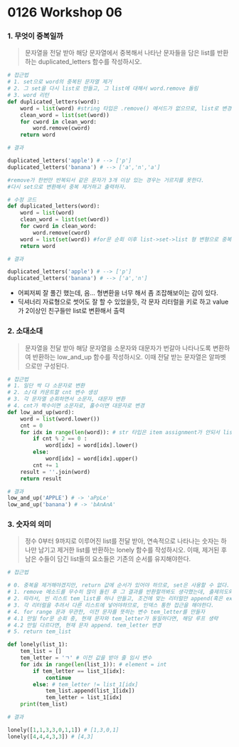 # 0126 Workshop 06

### 1. 무엇이 중복일까

> 문자열을 전달 받아 해당 문자열에서 중복해서 나타난 문자들을 담은 list를 반환하는 duplicated_letters 함수를 작성하시오.

```python
# 접근법
# 1. set으로 word의 중복된 문자열 제거
# 2. 그 set을 다시 list로 만들고, 그 list에 대해서 word.remove 돌림
# 3. word 리턴
def duplicated_letters(word):
    word = list(word) #string 타입은 .remove() 메서드가 없으므로, list로 변경
    clean_word = list(set(word))
    for cword in clean_word:
        word.remove(cword)
    return word
```

``` python
# 결과

duplicated_letters('apple') # --> ['p']
duplicated_letters('banana') # --> ['a','n','a']

#remove가 한번만 반복되서 같은 문자가 3개 이상 있는 경우는 거르지를 못한다.
#다시 set으로 변환해서 중복 제거하고 출력하자.
```

```python
# 수정 코드
def duplicated_letters(word):
    word = list(word) 
    clean_word = list(set(word))
    for cword in clean_word:
        word.remove(cword)
    word = list(set(word)) #for문 순회 이후 list->set->list 형 변형으로 중복 제거 후 반환
    return word
```

```python
# 결과

duplicated_letters('apple') # --> ['p']
duplicated_letters('banana') # --> ['a','n']
```

* 어찌저찌 잘 풀긴 했는데, 음... 형변환을 너무 해서 좀 조잡해보이는 감이 있다.
* 딕셔너리 자료형으로 썻어도 잘 할 수 있었을듯, 각 문자 리터럴을 키로 하고 value가 2이상인 친구들만 list로 변환해서 출력





### 2. 소대소대

>문자열을 전달 받아 해당 문자열을 소문자와 대문자가 번갈아 나타나도록 변환하여 반환하는 low_and_up 함수를 작성하시오. 이때 전달 받는 문자열은 알파벳으로만 구성된다.

```python
# 접근법
# 1. 일단 싹 다 소문자로 변환
# 2. 소/대 카운트할 cnt 변수 생성
# 3. 각 문자열 순회하면서 소문자, 대문자 변환
# 4. cnt가 짝수이면 소문자로, 홀수이면 대문자로 변경
def low_and_up(word):
    word = list(word.lower())
    cnt = 0
    for idx in range(len(word)): # str 타입은 item assignment가 안되서 list로 바꿈
        if cnt % 2 == 0 :
            word[idx] = word[idx].lower()
        else:
            word[idx] = word[idx].upper()
        cnt += 1
    result = ''.join(word)
    return result
```



```python
# 결과
low_and_up('APPLE') # -> 'aPpLe'
low_and_up('banana') # -> 'bAnAnA'
```



### 3. 숫자의 의미

> 정수 0부터 9까지로 이루어진 list를 전달 받아, 연속적으로 나타나는 숫자는 하나만 남기고 제거한 list를 반환하는 lonely 함수를 작성하시오. 이때, 제거된 후 남은 수들이 담긴 list들의 요소들은 기존의 순서를 유지해야한다.



```python
# 접근법

# 0. 중복을 제거해야겠지만, return 값에 순서가 있어야 하므로, set은 사용할 수 없다.
# 1. remove 메소드를 무수히 많이 돌린 후 그 결과를 반환할까봐도 생각했는데, 출제의도와는 다른 것 같다.
# 2. 따라서, 빈 리스트 tem_list를 하나 만들고, 조건에 맞는 리터럴만 append(혹은 extend) 하자.
# 3. 각 리터럴을 추려서 다른 리스트에 넣어야하므로, 인덱스 통한 접근을 해야한다.
# 4. for range 문과 무관한, 이전 문자를 뜻하는 변수 tem_letter를 만들자
# 4.1 만일 for문 순회 중, 현재 문자와 tem_letter가 동일하다면, 해당 루프 생략
# 4.2 만일 다르다면, 현재 문자 append. tem_letter 변경
# 5. return tem_list

def lonely(list_1):
    tem_list = []
    tem_letter = 'ㄱ' # 이전 값을 받아 줄 임시 변수
    for idx in range(len(list_1)): # element = int
        if tem_letter == list_1[idx]:
            continue
        else: # tem_letter != list_1[idx]
            tem_list.append(list_1[idx])
            tem_letter = list_1[idx]
    print(tem_list)

```



```python
# 결과

lonely([1,1,3,3,0,1,1]) # [1,3,0,1]
lonely([4,4,4,3,3]) # [4,3]
```











